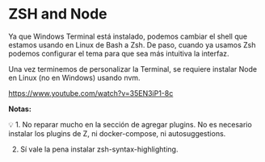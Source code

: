 # ZSH and Node

Ya que Windows Terminal está instalado, podemos cambiar el shell que estamos usando en Linux de Bash a Zsh. De paso, cuando ya usamos Zsh podemos configurar el tema para que sea más intuitiva la interfaz.

Una vez terminemos de personalizar la Terminal, se requiere instalar Node en Linux (no en Windows) usando nvm.

https://www.youtube.com/watch?v=35EN3iP1-8c

**Notas:**

💡 1. No reparar mucho en la sección de agregar plugins. No es necesario instalar los plugins de Z, ni docker-compose, ni autosuggestions.

2. Sí vale la pena instalar zsh-syntax-highlighting.
